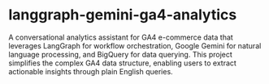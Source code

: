 # langgraph-gemini-ga4-analytics
A conversational analytics assistant for GA4 e-commerce data that leverages LangGraph for workflow orchestration, Google Gemini for natural language processing, and BigQuery for data querying. This project simplifies the complex GA4 data structure, enabling users to extract actionable insights through plain English queries.
